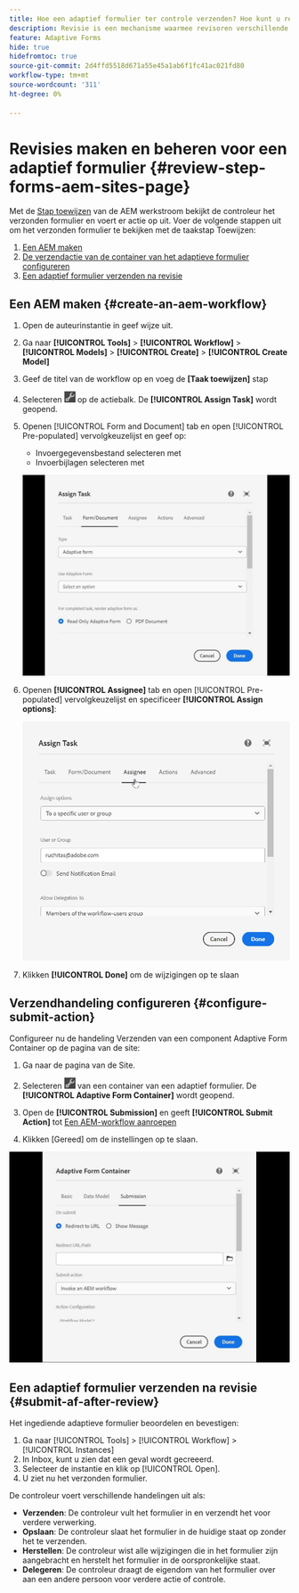 ```yaml
---
title: Hoe een adaptief formulier ter controle verzenden? Hoe kunt u revisies beheren voor een bepaald adaptief formulier?
description: Revisie is een mechanisme waarmee revisoren verschillende taken voor adaptieve formulieren kunnen uitvoeren met de stap Taak toewijzen.
feature: Adaptive Forms
hide: true
hidefromtoc: true
source-git-commit: 2d4ffd5518d671a55e45a1ab6f1fc41ac021fd80
workflow-type: tm+mt
source-wordcount: '311'
ht-degree: 0%

---
```



# Revisies maken en beheren voor een adaptief formulier {#review-step-forms-aem-sites-page}

Met de [Stap toewijzen](https://experienceleague.adobe.com/docs/experience-manager-cloud-service/content/forms/create-form-centric-workflows/aem-forms-workflow-step-reference.html#assign-task-step) van de AEM werkstroom bekijkt de controleur het verzonden formulier en voert er actie op uit. Voer de volgende stappen uit om het verzonden formulier te bekijken met de taakstap Toewijzen:

1. [Een AEM maken](#create-an-aem-workflow)
1. [De verzendactie van de container van het adaptieve formulier configureren](#configure-submit-action)
1. [Een adaptief formulier verzenden na revisie](#submit-af-after-review)

## Een AEM maken {#create-an-aem-workflow}

1. Open de auteurinstantie in geef wijze uit.
1. Ga naar **[!UICONTROL Tools]** >  **[!UICONTROL Workflow]** >  **[!UICONTROL Models]** > **[!UICONTROL Create]** > **[!UICONTROL Create Model]**
1. Geef de titel van de workflow op en voeg de **[Taak toewijzen]** stap
1. Selecteren ![settings_icon](assets/settings_icon.png) op de actiebalk. De **[!UICONTROL Assign Task]** wordt geopend.
1. Openen [!UICONTROL Form and Document] tab en open [!UICONTROL Pre-populated] vervolgkeuzelijst en geef op:

   * Invoergegevensbestand selecteren met
   * Invoerbijlagen selecteren met

   ![Revisiestap](/help/forms/assets/assigntask-review1.gif)

1. Openen **[!UICONTROL Assignee]** tab en open [!UICONTROL Pre-populated] vervolgkeuzelijst en specificeer **[!UICONTROL Assign  options]**:

   ![Revisiestap](/help/forms/assets/review-assignstep.png)

1. Klikken **[!UICONTROL Done]** om de wijzigingen op te slaan

## Verzendhandeling configureren {#configure-submit-action}

Configureer nu de handeling Verzenden van een component Adaptive Form Container op de pagina van de site:

1. Ga naar de pagina van de Site.
1. Selecteren ![settings_icon](assets/settings_icon.png) van een container van een adaptief formulier. De **[!UICONTROL Adaptive Form Container]** wordt geopend.
1. Open de **[!UICONTROL Submission]** en geeft **[!UICONTROL Submit Action]** tot [Een AEM-workflow aanroepen](https://experienceleague.adobe.com/docs/experience-manager-cloud-service/content/forms/adaptive-forms-authoring/authoring-adaptive-forms-foundation-components/configure-submit-actions-and-metadata-submission/configuring-submit-actions.html?lang=en#invoke-an-aem-workflow)

1. Klikken [Gereed] om de instellingen op te slaan.

![indiening tabblad reviewstep](/help/forms/assets/submissiontab-reviewstep.gif)

## Een adaptief formulier verzenden na revisie {#submit-af-after-review}

Het ingediende adaptieve formulier beoordelen en bevestigen:

1. Ga naar [!UICONTROL Tools] >  [!UICONTROL Workflow] >  [!UICONTROL Instances]
1. In Inbox, kunt u zien dat een geval wordt gecreeerd.
1. Selecteer de instantie en klik op [!UICONTROL Open].
1. U ziet nu het verzonden formulier.

De controleur voert verschillende handelingen uit als:

* **Verzenden**: De controleur vult het formulier in en verzendt het voor verdere verwerking.
* **Opslaan**: De controleur slaat het formulier in de huidige staat op zonder het te verzenden.
* **Herstellen**: De controleur wist alle wijzigingen die in het formulier zijn aangebracht en herstelt het formulier in de oorspronkelijke staat.
* **Delegeren**: De controleur draagt de eigendom van het formulier over aan een andere persoon voor verdere actie of controle.
